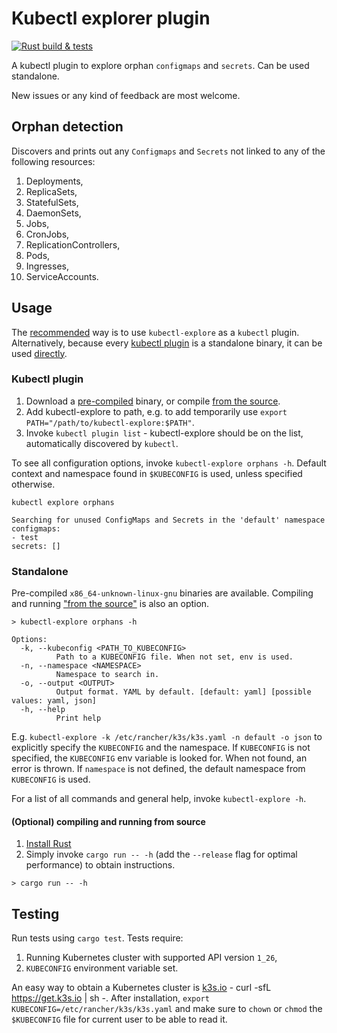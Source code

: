 # Kubectl explorer plugin
[![Rust build & tests](https://github.com/Pscheidl/kubexplorer/actions/workflows/rust.yml/badge.svg)](https://github.com/Pscheidl/kubexplorer/actions/workflows/rust.yml)

A kubectl plugin to explore orphan `configmaps` and `secrets`. Can be used standalone. 

New issues or any kind of feedback are most welcome. 

## Orphan detection

Discovers and prints out any `Configmaps` and `Secrets` not linked to any of the following resources:
1. Deployments,
2. ReplicaSets,
3. StatefulSets,
4. DaemonSets,
5. Jobs,
6. CronJobs,
7. ReplicationControllers,
8. Pods,
9. Ingresses,
10. ServiceAccounts.

## Usage

The [recommended](#kubectl-plugin) way is to use `kubectl-explore` as a `kubectl` plugin. Alternatively, because every [kubectl plugin](https://kubernetes.io/docs/tasks/extend-kubectl/kubectl-plugins/)
is a standalone binary, it can be used [directly](#standalone).

### Kubectl plugin

1. Download a [pre-compiled](https://github.com/Pscheidl/kubexplorer/releases) binary, or compile [from the source](#optional-compiling-and-running-from-source).
2. Add kubectl-explore to path, e.g. to add temporarily use `export PATH="/path/to/kubectl-explore:$PATH"`.
3. Invoke `kubectl plugin list` - kubectl-explore should be on the list, automatically discovered by `kubectl`.

To see all configuration options, invoke `kubectl-explore orphans -h`.
Default context and namespace found in `$KUBECONFIG` is used, unless specified otherwise.

```shell
kubectl explore orphans
```

```
Searching for unused ConfigMaps and Secrets in the 'default' namespace
configmaps:
- test
secrets: []
```

### Standalone
Pre-compiled `x86_64-unknown-linux-gnu` binaries are available. Compiling and running ["from the source"](#optional-compiling-and-running-from-source) is also an option.

```shell
> kubectl-explore orphans -h
```

```
Options:
  -k, --kubeconfig <PATH_TO_KUBECONFIG>
          Path to a KUBECONFIG file. When not set, env is used.
  -n, --namespace <NAMESPACE>
          Namespace to search in.
  -o, --output <OUTPUT>
          Output format. YAML by default. [default: yaml] [possible values: yaml, json]
  -h, --help
          Print help
```

E.g. `kubectl-explore -k /etc/rancher/k3s/k3s.yaml -n default -o json` to explicitly specify the `KUBECONFIG` and the namespace.
If `KUBECONFIG` is not specified, the `KUBECONFIG` env variable is looked for. When not found, an error is thrown.
If `namespace` is not defined, the default namespace from `KUBECONFIG` is used.

For a list of all commands and general help, invoke `kubectl-explore -h`.



#### (Optional) compiling and running from source
1. [Install Rust](https://www.rust-lang.org/learn/get-started)
1. Simply invoke `cargo run -- -h` (add the `--release` flag for optimal performance) to obtain instructions.

`> cargo run -- -h`

## Testing

Run tests using `cargo test`. Tests require:

1. Running Kubernetes cluster with supported API version `1_26`,
1. `KUBECONFIG` environment variable set.

An easy way to obtain a Kubernetes cluster is [k3s.io](https://k3s.io/) - curl -sfL https://get.k3s.io | sh -. After
installation, `export KUBECONFIG=/etc/rancher/k3s/k3s.yaml` and make sure to `chown` or `chmod` the `$KUBECONFIG` file
for current user to be able to read it.